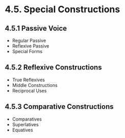 # 4.5. Special Constructions

## 4.5.1 Passive Voice
- Regular Passive
- Reflexive Passive
- Special Forms

## 4.5.2 Reflexive Constructions
- True Reflexives
- Middle Constructions
- Reciprocal Uses

## 4.5.3 Comparative Constructions
- Comparatives
- Superlatives
- Equatives


